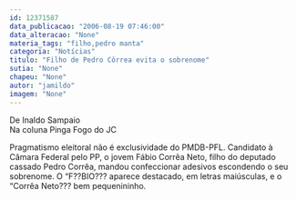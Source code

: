 ```yaml
---
id: 12371587
data_publicacao: "2006-08-19 07:46:00"
data_alteracao: "None"
materia_tags: "filho,pedro manta"
categoria: "Notícias"
titulo: "Filho de Pedro Côrrea evita o sobrenome"
sutia: "None"
chapeu: "None"
autor: "jamildo"
imagem: "None"
---
```

<p>De Inaldo Sampaio<br />Na coluna Pinga Fogo do JC</p>
<p>Pragmatismo eleitoral n&atilde;o &eacute; exclusividade do PMDB-PFL. Candidato &agrave; C&acirc;mara Federal pelo PP, o jovem F&aacute;bio Corr&ecirc;a Neto, filho do deputado cassado Pedro Corr&ecirc;a, mandou confeccionar adesivos escondendo o seu sobrenome. O &ldquo;F??BIO??? aparece destacado, em letras mai&uacute;sculas, e o &ldquo;Corr&ecirc;a Neto??? bem pequenininho.</p>
